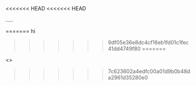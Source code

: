 <<<<<<< HEAD
<<<<<<< HEAD
    
.....


    
=======
                    hi
>>>>>>> 9df05e36e8dc4cf16eb1fd01c1fec41dd4749f80
=======
<!--   THE PHOENIX TECH-->
<!--   SK1-->
<!---->
<>   
>>>>>>> 7c623602a4edfc00a01d9b0b48da2961d35280e0
